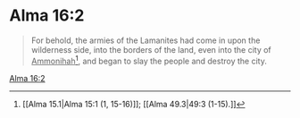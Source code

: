 # Alma 16:2

> For behold, the armies of the Lamanites had come in upon the wilderness side, into the borders of the land, even into the city of <u>Ammonihah</u>[^a], and began to slay the people and destroy the city.

[Alma 16:2](https://www.churchofjesuschrist.org/study/scriptures/bofm/alma/16?lang=eng&id=p2#p2)


[^a]: [[Alma 15.1|Alma 15:1 (1, 15-16)]]; [[Alma 49.3|49:3 (1-15).]]

